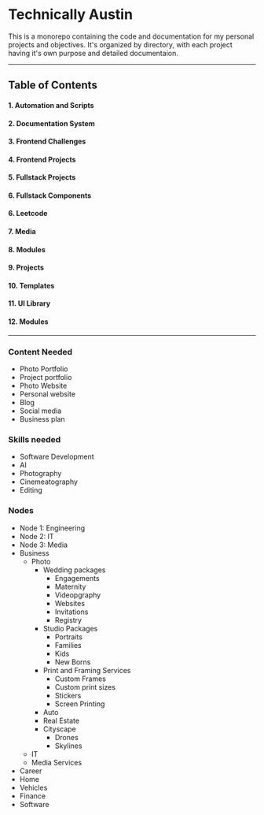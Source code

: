 # Technically Austin
This is a monorepo containing the code and documentation for my personal projects and objectives. It's organized by directory, with each project having it's own purpose and detailed documentaion.

---

## Table of Contents
#### 1. Automation and Scripts
#### 2. Documentation System
#### 3. Frontend Challenges
#### 4. Frontend Projects
#### 5. Fullstack Projects
#### 6. Fullstack Components
#### 6. Leetcode
#### 7. Media
#### 8. Modules
#### 9. Projects
#### 10. Templates
#### 11. UI Library
#### 12. Modules

---

### Content Needed
- Photo Portfolio
- Project portfolio
- Photo Website
- Personal website
- Blog
- Social media
- Business plan

### Skills needed
- Software Development
- AI
- Photography
- Cinemeatography
- Editing

### Nodes
- Node 1: Engineering
- Node 2: IT
- Node 3: Media
- Business
    - Photo
        - Wedding packages
            - Engagements
            - Maternity
            - Videopgraphy
            - Websites
            - Invitations
            - Registry
        - Studio Packages
            - Portraits
            - Families
            - Kids
            - New Borns
        - Print and Framing Services
            - Custom Frames
            - Custom print sizes
            - Stickers
            - Screen Printing
        - Auto
        - Real Estate
        - Cityscape
            - Drones
            - Skylines
    - IT
    - Media Services
- Career
- Home
- Vehicles
- Finance
- Software









    







